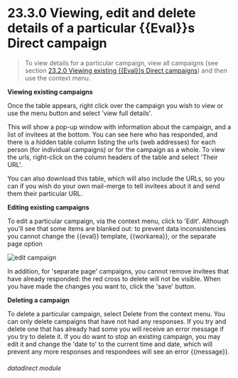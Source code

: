 # 23.3.0    Viewing, edit and delete details of a particular {{Eval}}s Direct campaign

> To view details for a particular campaign, view all campaigns (see section [23.2.0  Viewing existing {{Eval}}s Direct campaigns](/help/index/v/{{version}}/p/23.2.0)) and then use the context menu. 

**Viewing existing campaigns**

Once the table appears, right click over the campaign you wish to view or use the menu button and select 'view full details'.

This will show a pop-up window with information about the campaign, and a list of invitees at the bottom. You can see here who has responded, and there is a hidden table column listing the urls (web addresses) for each person (for individual campaigns) or for the campaign as a whole. To view the urls, right-click on the column headers of the table and select 'Their URL'.

You can also download this table, which will also include the URLs, so you can if you wish do your own mail-merge to tell invitees about it and send them their particular URL.

**Editing existing campaigns**

To edit a particular campaign, via the context menu, click to 'Edit'. Although you'll see that some items are blanked out: to prevent data inconsistencies you cannot change the {{eval}} template, {{workarea}}, or the separate page option

![edit campaign]({{imgpath}}673a.png)

In addition, for 'separate page' campaigns, you cannot remove invitees that have already responded: the red cross to delete will not be visible. When you have made the changes you want to, click the 'save' button.

**Deleting a campaign**

To delete a particular campaign, select Delete from the context menu. You can only delete campaigns that have not had any responses. If you try and delete one that has already had some you will receive an error message if you try to delete it. If you do want to stop an existing campaign, you may edit it and change the 'date to' to the current time and date, which will prevent any more responses and respondees will see an error {{message}}. 

###### datadirect module

